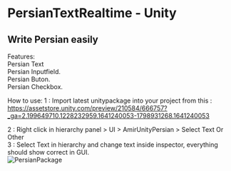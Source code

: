 # PersianTextRealtime - Unity
Write Persian easily
-----------------------------------

Features:<br/>
  Persian Text<br/>
  Persian Inputfield.<br/>
  Persian Buton.<br/>
  Persian Checkbox.
 
How to use:
1 : Import latest unitypackage into your project from this :<br/>
https://assetstore.unity.com/preview/210584/666757?_ga=2.199649710.1228232959.1641240053-1798931268.1641240053

2 : Right click in hierarchy panel > UI > AmirUnityPersian > Select Text Or Other<br/>
3 : Select Text in hierarchy and change text inside inspector, everything should show correct in GUI.<br/>![PersianPackage](https://user-images.githubusercontent.com/39670543/148259611-2e79e235-9a97-48b8-bfd9-10dc503a7434.gif)

